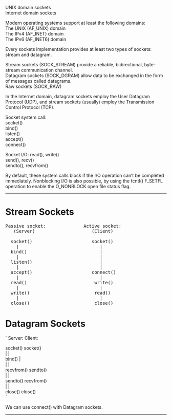 

UNIX domain sockets  
Internet domain sockets  

Modern operating systems support at least the following domains:  
The UNIX (AF_UNIX) domain  
The IPv4 (AF_INET) domain  
The IPv6 (AF_INET6) domain  

Every sockets implementation provides at least two types of sockets: stream and
datagram.

Stream sockets (SOCK_STREAM) provide a reliable, bidirectional, byte-stream
communication channel.  
Datagram sockets (SOCK_DGRAM) allow data to be exchanged in the form of
messages called datagrams.  
Raw sockets (SOCK_RAW)

In the Internet domain, datagram sockets employ the User Datagram Protocol
(UDP), and stream sockets (usually) employ the Transmission Control Protocol
(TCP).

Socket system call:  
socket()  
bind()  
listen()  
accept()  
connect()  

Socket I/O:
read(), write()  
send(), recv()  
sendto(), recvfrom()  

By default, these system calls block if the I/O operation can’t be completed
immediately. Nonblocking I/O is also possible, by using the fcntl() F_SETFL
operation to enable the O_NONBLOCK open file status flag.

--------------------------------------------------------------------------------

# Stream Sockets

<pre>
Passive socket:              Active socket:  
   (Server)                     (Client)  

  socket()                      socket()  
    |                              |  
  bind()                           |  
    |                              |  
  listen()                         |  
    |                              |  
  accept()                      connect()  
    |                              |  
  read()                         write()  
    |                              |  
  write()                        read()  
    |                              |  
  close()                        close()  
</pre>

# Datagram Sockets

`
  Server:                       Client:  

  socket()                      socket()  
    |                              |  
  bind()                           |  
    |                              |  
 recvfrom()                     sendto()  
    |                              |  
  sendto()                     recvfrom()  
    |                              |  
  close()                       close()  
`

We can use connect() with Datagram sockets.

--------------------------------------------------------------------------------



